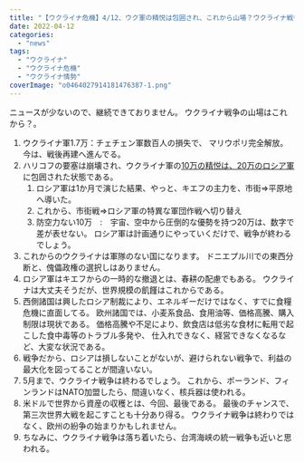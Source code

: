 ```yaml
---
title: "【ウクライナ危機】4/12、ウク軍の精悦は包囲され、これから山場？ウクライナ戦争はあくまで前菜である。"
date: 2022-04-12
categories: 
  - "news"
tags: 
  - "ウクライナ"
  - "ウクライナ危機"
  - "ウクライナ情勢"
coverImage: "o0464027914181476387-1.png"
---
```


ニュースが少ないので、継続できておりません。 ウクライナ戦争の山場はこれから？。

1. ウクライナ軍1.7万：チェチェン軍数百人の損失で、 マリウポリ完全解放。今は、戦後再建へ進んでる。
2. ハリコフの要塞は崩壊され、ウクライナ軍の[10万の精悦は、20万のロシア軍](http://news.sohu.com/a/535063766_808525)に包囲された状態である。
    1. ロシア軍は1か月で演じた結果、やっと、キエフの主力を、市街⇒平原地へ導いた。
    2. これから、市街戦⇒ロシア軍の特異な軍団作戦へ切り替え
    3. 防空力ない10万　:　宇宙、空中から圧倒的な優勢を持つ20万は、数字で差が表せない。 ロシア軍は計画通りにやっていくだけで、戦争が終わるでしょう。
3. これからのウクライナは軍隊のない国になります。 ドニエプル川での東西分断と、傀儡政権の選択しはありません。
4. ロシア軍はキエフからの一時的な撤退とは、春耕の配慮でもある。 ウクライナは大丈夫そうだが、世界規模の飢饉はこれからである。
5. 西側諸国は興したロシア制裁により、エネルギーだけではなく、すでに食糧危機に直面してる。 欧州諸国では、小麦系食品、食用油等、価格高騰、購入制限は現状である。 価格高騰や不足により、飲食店は低劣な食材に転用で起こした食中毒等のトラブル多発や、 仕入れできなく、経営できなくなるなど、大変な状況である。
6. 戦争だから、ロシアは損しないことがないが、避けられない戦争で、利益の最大化を図ってることが間違いない。
7. 5月まで、ウクライナ戦争は終わるでしょう。 これから、ポーランド、フィンランドはNATO加盟したら、間違いなく、核兵器は使われる。
8. 米ドルで世界から資産の収穫とは、今回、最後である。 最後のチャンスで、第三次世界大戦を起こすことも十分あり得る。 ウクライナ戦争は終わりではなく、欧州の紛争の始まりかもしれません。
9. ちなみに、ウクライナ戦争は落ち着いたら、台湾海峡の統一戦争も近いと思われる。
